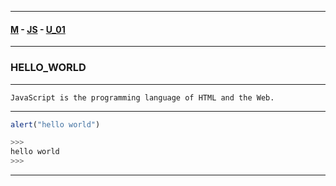 
---

#### [M](https://github.com/ttltrk/TTT/blob/master/menu.md) - [JS](https://github.com/ttltrk/TTT/tree/master/JS/JS.md) - [U_01](https://github.com/ttltrk/TTT/tree/master/JS/U_01/U_01.md)

---

### HELLO_WORLD

---

```
JavaScript is the programming language of HTML and the Web.
```

---

```js
alert("hello world")

>>>
hello world
>>>
```

---
